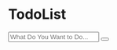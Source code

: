 <!DOCTYPE html>
<html>

<head>
      <meta charset='utf-8'>
      <meta http-equiv='X-UA-Compatible' content='IE=edge'>
      <title>TODO LIST</title>
      <meta name='viewport' content='width=device-width, initial-scale=1'>
      <link rel='stylesheet' type='text/css' media='screen' href='style.css'>
      <link href="https://fonts.googleapis.com/css?family=Hind&display=swap" rel="stylesheet">
      <link rel="stylesheet" href="path/to/font-awesome/css/font-awesome.min.css">
      <script src="https://kit.fontawesome.com/a81368914c.js"></script>
</head>

<body>
      <h1><span class="title">Todo</span>List</h1>
      <div class="inputDiv">
            <input type="text" class="input" placeholder="What Do You Want to Do...">
            <button class="add"><i class="fas fa-plus"></i></button>
      </div>
      <div class="container">
      </div>
      <script src='main.js'></script>
</body>

</html>
